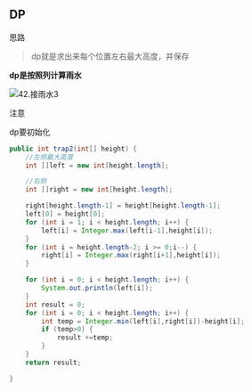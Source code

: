 ## DP

思路

> dp就是求出来每个位置左右最大高度，并保存

**dp是按照列计算雨水**

![42.接雨水3](https://buketyzl.oss-cn-qingdao.aliyuncs.com/20210223092732301.png)

注意

dp要初始化

```java
public int trap2(int[] height) {
    //左侧最大高度
    int []left = new int[height.length];

    //右侧
    int []right = new int[height.length];

    right[height.length-1] = height[height.length-1];
    left[0] = height[0];
    for (int i = 1; i < height.length; i++) {
        left[i] = Integer.max(left[i-1],height[i]);
    }
    for (int i = height.length-2; i >= 0;i--) {
        right[i] = Integer.max(right[i+1],height[i]);
    }

    for (int i = 0; i < height.length; i++) {
        System.out.println(left[i]);
    }
    int result = 0;
    for (int i = 0; i < height.length; i++) {
        int temp = Integer.min(left[i],right[i])-height[i];
        if (temp>0) {
            result +=temp;
        }
    }
    return result;

}
```

